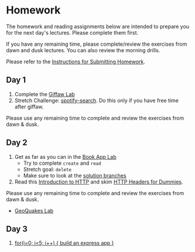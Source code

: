 # Homework

The homework and reading assignments below are intended to prepare you for the next day's lectures. Please complete them first.

If you have any remaining time, please complete/review the exercises from dawn and dusk lectures. You can also review the morning drills.

Please refer to the [Instructions for Submitting Homework](/how-tos/homework-submission.md).

## Day 1

1. Complete the [Giffaw Lab](https://github.com/sf-wdi-25/giffaw)
2. Stretch Challenge:  [spotify-search](https://github.com/sf-wdi-25/spotify-search).  Do this only if you have free time after giffaw.

Please use any remaining time to complete and review the exercises from dawn & dusk.

## Day 2

1. Get as far as you can in the [Book App Lab](/week-03-ajax-json-express/day-02-ajax/dusk-get-post/exercises.md#book-app-challenge)
    * Try to complete `create` and `read`
    * Stretch goal: `delete`
    * Make sure to look at the [solution branches](https://github.com/sf-wdi-25/ajax-crud-book-app/branches)
2. Read this [Introduction to HTTP](http://code.tutsplus.com/tutorials/http-the-protocol-every-web-developer-must-know-part-1--net-31177) and skim [HTTP Headers for Dummies](http://code.tutsplus.com/tutorials/http-headers-for-dummies--net-8039).

Please use any remaining time to complete and review the exercises from dawn & dusk.
- [GeoQuakes Lab](https://github.com/sf-wdi-25/geoquakes-lite)


## Day 3

1. <a href="https://github.com/sf-wdi-25/express_setup_drills">for(i=0; i<5; i++) { build an express app }</a>


<!--
Please use any remaining time to complete and review the exercises from dawn & dusk.

## Day 4

1. Reading
2. Friday Review Prep
    - Complete the [Week 1 Self-Assessment](#PENDING) and identify 2 topics you want to review tomorrow
    - Ask and/or upvote 3 questions on QuestionCookie: http://www.questioncookie.com/wdi-25-w1-review

Please use any remaining time to complete and review the exercises from dawn & dusk.

## Day 5 - Weekend Homework

1. Reading
2. Weekend Lab

Please use any remaining time to review exercises/drills from the week! And don't forget to sleep!

-->
